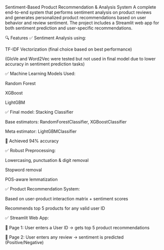 Sentiment-Based Product Recommendation & Analysis System
A complete end-to-end system that performs sentiment analysis on product reviews and generates personalized product recommendations based on user behavior and review sentiment. The project includes a Streamlit web app for both sentiment prediction and user-specific recommendations.

🔍 Features
✅ Sentiment Analysis using:

TF-IDF Vectorization (final choice based on best performance)

(GloVe and Word2Vec were tested but not used in final model due to lower accuracy in sentiment prediction tasks)

✅ Machine Learning Models Used:

Random Forest

XGBoost

LightGBM

✅ Final model: Stacking Classifier

Base estimators: RandomForestClassifier, XGBoostClassifier

Meta estimator: LightGBMClassifier

🎯 Achieved 94% accuracy

✅ Robust Preprocessing:

Lowercasing, punctuation & digit removal

Stopword removal

POS-aware lemmatization

✅ Product Recommendation System:

Based on user-product interaction matrix + sentiment scores

Recommends top 5 products for any valid user ID

✅ Streamlit Web App:

🔹 Page 1: User enters a User ID → gets top 5 product recommendations

🔹 Page 2: User enters any review → sentiment is predicted (Positive/Negative)
